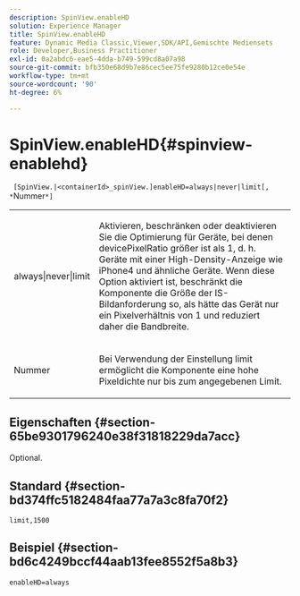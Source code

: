 ```yaml
---
description: SpinView.enableHD
solution: Experience Manager
title: SpinView.enableHD
feature: Dynamic Media Classic,Viewer,SDK/API,Gemischte Mediensets
role: Developer,Business Practitioner
exl-id: 0a2abdc6-eae5-4dda-b749-599cd8a07a98
source-git-commit: bfb350e68d9b7e86cec5ee75fe9280b12ce0e54e
workflow-type: tm+mt
source-wordcount: '90'
ht-degree: 6%

---
```


# SpinView.enableHD{#spinview-enablehd}

` [SpinView.|<containerId>_spinView.]enableHD=always|never|limit[, *`Nummer`*]`

<table id="table_8929B59833DE4E1C89FA4BCF07309809"> 
 <tbody> 
  <tr> 
   <td colname="col1"> <p> <span class="codeph"> always|never|limit</span> </p> </td> 
   <td colname="col2"> <p> Aktivieren, beschränken oder deaktivieren Sie die Optimierung für Geräte, bei denen <span class="codeph"> devicePixelRatio</span> größer ist als <span class="codeph"> 1</span>, d. h. Geräte mit einer High-Density-Anzeige wie iPhone4 und ähnliche Geräte. Wenn diese Option aktiviert ist, beschränkt die Komponente die Größe der IS-Bildanforderung so, als hätte das Gerät nur ein Pixelverhältnis von <span class="codeph"> 1</span> und reduziert daher die Bandbreite. </p> </td> 
  </tr> 
  <tr> 
   <td colname="col1"> <p> <span class="codeph"><span class="varname"> Nummer</span></span> </p> </td> 
   <td colname="col2"> <p> Bei Verwendung der Einstellung <span class="codeph"> limit</span> ermöglicht die Komponente eine hohe Pixeldichte nur bis zum angegebenen Limit. </p> </td> 
  </tr> 
 </tbody> 
</table>

## Eigenschaften {#section-65be9301796240e38f31818229da7acc}

Optional.

## Standard {#section-bd374ffc5182484faa77a7a3c8fa70f2}

`limit,1500`

## Beispiel {#section-bd6c4249bccf44aab13fee8552f5a8b3}

`enableHD=always`

